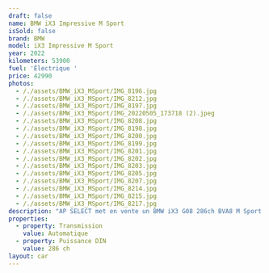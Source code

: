```yaml
---
draft: false
name: BMW iX3 Impressive M Sport
isSold: false
brand: BMW
model: iX3 Impressive M Sport
year: 2022
kilometers: 53900
fuel: 'Électrique '
price: 42990
photos:
  - /./assets/BMW_iX3_MSport/IMG_8196.jpg
  - /./assets/BMW_iX3_MSport/IMG_8212.jpg
  - /./assets/BMW_iX3_MSport/IMG_8197.jpg
  - /./assets/BMW_iX3_MSport/IMG_20220505_173718 (2).jpeg
  - /./assets/BMW_iX3_MSport/IMG_8208.jpg
  - /./assets/BMW_iX3_MSport/IMG_8198.jpg
  - /./assets/BMW_iX3_MSport/IMG_8200.jpg
  - /./assets/BMW_iX3_MSport/IMG_8199.jpg
  - /./assets/BMW_iX3_MSport/IMG_8201.jpg
  - /./assets/BMW_iX3_MSport/IMG_8202.jpg
  - /./assets/BMW_iX3_MSport/IMG_8203.jpg
  - /./assets/BMW_iX3_MSport/IMG_8205.jpg
  - /./assets/BMW_iX3_MSport/IMG_8207.jpg
  - /./assets/BMW_iX3_MSport/IMG_8214.jpg
  - /./assets/BMW_iX3_MSport/IMG_8215.jpg
  - /./assets/BMW_iX3_MSport/IMG_8217.jpg
description: "AP SELECT met en vente un BMW iX3 G08 286ch BVA8 M Sport Impressive.\n\nModèle du 04/2022 avec 53 900km.\n\nCouleur Sophisto grau métal, intérieur Cuir étendu individual merino noir.\n\nVéhicule origine France \U0001F1EB\U0001F1F7 de première main.\n\nVendu avec une garantie 6 mois complète.\n\nLe véhicule est en parfait état avec historique complet BMW.\n\nService BMW a jour.\n\nÉquipements et options :\n- Pack M Sport intérieur / extérieur\n- Pack Impressive\n- Toit panoramique\n- Crochet d’attelage électrique\n- Boîte Automatique BVA8\n- BMW Live Cockpit Navigation Pro\n- Châssis ///M Sport\n- Suspensions adaptatives Select Drive M.\n- Direction direct Drive\n- Affichage tête haute HUD\n- Pack Innovation\n- Pack Confort\n- Pack technologie +\n- Accès conf Keyless\n- Pack conduite + avec régulateur adaptatif\n- Sélecteur de mode de conduite - (3 modes) ECO PRO, Comfort, Sport\n- Système son Harman Kardon\n- Caméra de recul 360\n- Park assist\n- Régulateur de vitesse actif ACC+\n- Coffre ouverture électrique\n- Affichage tête haute HUD\n- Intérieur Cuir entendu complet\n- Volant ///M trois branches\n- Jantes 20\" style 890M noires à rayons doubles\n- Sièges ADVANCED électrique et chauffants\n- Volant chauffant\n- Phares Advanced Full LED\n- Vitres avec protection contre la chaleur et le soleil\n- Controle automatique des feux de route\n- Parc distance contrôle PDC avant et arrière\n- Interface Bluetooth avec fonction streaming audio\n- Connected Drive\n- Connexion Ipod et USB\n- Volant sport multifonctions\n- Affichage multifonctions plus\n- Climatisation\n- Éclairage et essuie-glaces automatique\n- Rétroviseurs int / ext Electrochrome\n- Éclairage d ambiance\n\nDisponible et visible sur RDV pour acheteur sérieux.\n\nPossibilité d'une garantie 3, 6 ou 12 mois en supplément.\n\nRéalisation des démarches d'immatriculation.\n\nAP SELECT c'est des solutions de courtage et conciergerie sur mesure pour profiter librement de sa passion et de son patrimoine.\n\nPrenez le volant, AP SELECT s'occupe du reste."
properties:
  - property: Transmission
    value: Automatique
  - property: Puissance DIN
    value: 286 ch
layout: car
---
```


